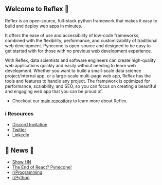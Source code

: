 ## Welcome to Reflex 👋

Reflex is an open-source, full-stack python framework that makes it easy to build and deploy web apps in minutes.

It offers the ease of use and accessibility of low-code frameworks, combined with the flexibility, performance, and customizability of traditional web development. Pynecone is open-source and designed to be easy to get started with for those with no previous web development experience.  

With Reflex, data scientists and software engineers can create high-quality web applications quickly and easily without needing to learn web development. Whether you want to build a small-scale data science project/internal app, or a large-scale multi-page web app, Reflex has the tools and features to handle any project. The framework is optimized for performance, scalability, and SEO, so you can focus on creating a beautiful and engaging web app that you can be proud of.

- Checkout our [main repository](https://github.com/pynecone-io/reflex)  to learn more about Reflex.

### ℹ️ Resources 

- [Discord Invitation](https://discord.gg/T5WSbC2YtQ)
- [Twitter](https://twitter.com/pynecone_io)
- [LinkedIn](https://www.linkedin.com/company/pynecone-io/)

## 🚨 News 📰
- [Show HN](https://news.ycombinator.com/item?id=33922754)
- [The End of React? Pynecone!](https://www.youtube.com/watch?v=47BL6WLZJ1g)
- [r/Programming](https://www.reddit.com/r/programming/comments/zh0uov/i_made_a_way_to_build_web_apps_in_pure_python/)
- [r/Python](https://www.reddit.com/r/Python/comments/zh0pmy/pynecone_web_apps_in_pure_python/)
